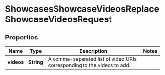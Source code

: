 

# ShowcasesShowcaseVideosReplaceShowcaseVideosRequest


## Properties

| Name | Type | Description | Notes |
|------------ | ------------- | ------------- | -------------|
|**videos** | **String** | A comma-separated list of video URIs corresponding to the videos to add. |  |



